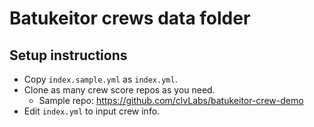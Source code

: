 # Batukeitor crews data folder

## Setup instructions
* Copy `index.sample.yml` as `index.yml`.
* Clone as many crew score repos as you need.
  * Sample repo: https://github.com/clvLabs/batukeitor-crew-demo
* Edit `index.yml` to input crew info.
